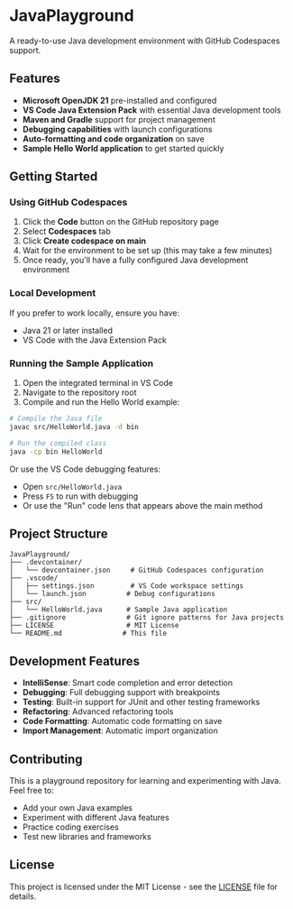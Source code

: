 # JavaPlayground

A ready-to-use Java development environment with GitHub Codespaces support.

## Features

- **Microsoft OpenJDK 21** pre-installed and configured
- **VS Code Java Extension Pack** with essential Java development tools
- **Maven and Gradle** support for project management
- **Debugging capabilities** with launch configurations
- **Auto-formatting and code organization** on save
- **Sample Hello World application** to get started quickly

## Getting Started

### Using GitHub Codespaces

1. Click the **Code** button on the GitHub repository page
2. Select **Codespaces** tab
3. Click **Create codespace on main**
4. Wait for the environment to be set up (this may take a few minutes)
5. Once ready, you'll have a fully configured Java development environment

### Local Development

If you prefer to work locally, ensure you have:
- Java 21 or later installed
- VS Code with the Java Extension Pack

### Running the Sample Application

1. Open the integrated terminal in VS Code
2. Navigate to the repository root
3. Compile and run the Hello World example:

```bash
# Compile the Java file
javac src/HelloWorld.java -d bin

# Run the compiled class
java -cp bin HelloWorld
```

Or use the VS Code debugging features:
- Open `src/HelloWorld.java`
- Press `F5` to run with debugging
- Or use the "Run" code lens that appears above the main method

## Project Structure

```
JavaPlayground/
├── .devcontainer/
│   └── devcontainer.json     # GitHub Codespaces configuration
├── .vscode/
│   ├── settings.json         # VS Code workspace settings
│   └── launch.json          # Debug configurations
├── src/
│   └── HelloWorld.java      # Sample Java application
├── .gitignore               # Git ignore patterns for Java projects
├── LICENSE                  # MIT License
└── README.md               # This file
```

## Development Features

- **IntelliSense**: Smart code completion and error detection
- **Debugging**: Full debugging support with breakpoints
- **Testing**: Built-in support for JUnit and other testing frameworks
- **Refactoring**: Advanced refactoring tools
- **Code Formatting**: Automatic code formatting on save
- **Import Management**: Automatic import organization

## Contributing

This is a playground repository for learning and experimenting with Java. Feel free to:
- Add your own Java examples
- Experiment with different Java features
- Practice coding exercises
- Test new libraries and frameworks

## License

This project is licensed under the MIT License - see the [LICENSE](LICENSE) file for details.